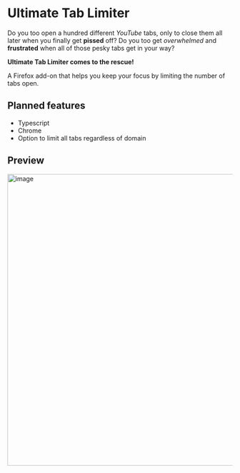 # Ultimate Tab Limiter
Do you too open a hundred different _YouTube_ tabs, only to close them all later when you finally get __pissed__ off? Do you too get _overwhelmed_ and __frustrated__ when all of those pesky tabs get in your way? 

__Ultimate Tab Limiter comes to the rescue!__

A Firefox add-on that helps you keep your focus by limiting the number of tabs open.

## Planned features
 - Typescript
 - Chrome
 - Option to limit all tabs regardless of domain

## Preview

<img width="957" height="654" alt="image" src="https://github.com/user-attachments/assets/8b802e29-3ada-41db-8422-616fb84114c9" />
